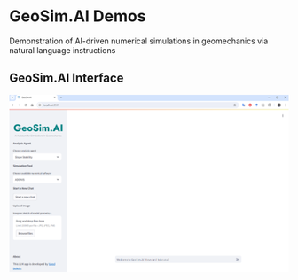 # GeoSim.AI Demos

Demonstration of AI-driven numerical simulations in geomechanics via natural language instructions

## GeoSim.AI Interface

![GeoSimAI Interface](/docs//assets/figs/geosimai_chat_interface.png)